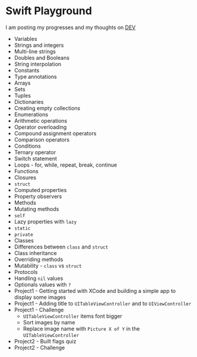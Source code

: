 # Swift Playground

I am posting my progresses and my thoughts on [DEV](https://dev.to/rossanodan)

- Variables
- Strings and integers
- Multi-line strings
- Doubles and Booleans
- String interpolation
- Constants
- Type annotations
- Arrays
- Sets
- Tuples
- Dictionaries
- Creating empty collections
- Enumerations
- Arithmetic operations
- Operator overloading
- Compound assignment operators
- Comparison operators
- Conditions
- Ternary operator
- Switch statement
- Loops - for, while, repeat, break, continue
- Functions
- Closures
- `struct`
- Computed properties
- Property observers
- Methods
- Mutating methods
- `self`
- Lazy properties with `lazy`
- `static`
- `private`
- Classes
- Differences between `class` and `struct`
- Class inheritance
- Overriding methods
- Mutability - `class` vs `struct`
- Protocols
- Handling `nil` values
- Optionals values with `?`
- Project1 - Getting started with XCode and building a simple app to display some images
- Project1 - Adding title to `UITableViewController` and to `UIViewController`
- Project1 - Challenge
  - `UITableViewController` items font bigger
  - Sort images by name
  - Replace image name with `Picture X of Y` in the `UITableViewController`
- Project2 - Built flags quiz
- Project2 - Challenge
